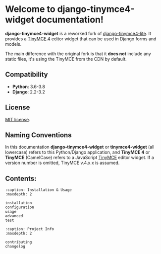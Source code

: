# Welcome to django-tinymce4-widget documentation!

**django-tinymce4-widget** is a reworked fork of [django-tinymce4-lite](https://github.com/romanvm/django-tinymce4-lite). It provides a [TinyMCE 4](https://www.tinymce.com/) editor widget that can be used in Django forms and models.

The main difference with the original fork is that it **does not** include any static files, it's using the TinyMCE from the CDN by default.

## Compatibility

- **Python**: 3.6-3.8
- **Django**: 2.2-3.2

## License

[MIT license](https://en.wikipedia.org/wiki/MIT_License).

## Naming Conventions

In this documentation **django-tinymce4-widget** or **tinymce4-widget** (all lowercase) refers to this Python/Django application, and **TinyMCE 4** or **TinyMCE** (CamelCase) refers to a JavaScript [TinyMCE](https://www.tinymce.com/) editor widget. If a version number is omitted, TinyMCE v.4.x.x is assumed.

## Contents:

```{toctree}
:caption: Installation & Usage
:maxdepth: 2

installation
configuration
usage
advanced
test
```

```{toctree}
:caption: Project Info
:maxdepth: 2

contributing
changelog
```
